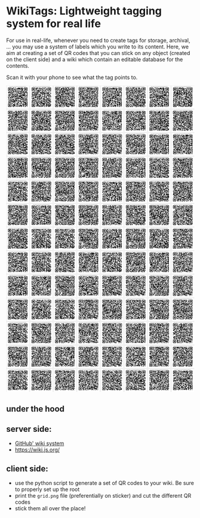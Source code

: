 # WikiTags: Lightweight tagging system for real life

For use in real-life, whenever you need to create tags for storage, archival, ... you may use a system of labels which you write to its content. Here, we aim at creating a set of QR codes that you can stick on any object (created on the client side) and a wiki which contain an editable database for the contents.

Scan it with your phone to see what the tag points to.


![all you need](grid.png)

## under the hood

## server side:

- [GitHub' wiki system](https://help.github.com/en/github/building-a-strong-community/about-wikis)
- https://wiki.js.org/


## client side:

- use the python script to generate a set of QR codes to your wiki. Be sure to properly set up the root
- print the `grid.png` file (preferentially on sticker) and cut the different QR codes
- stick them all over the place!
